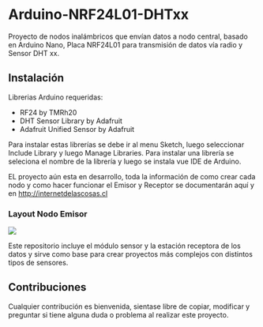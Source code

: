 # Arduino-NRF24L01-DHTxx

Proyecto de nodos inalámbricos que envían datos a nodo central, basado en Arduino Nano, Placa NRF24L01 para transmisión de datos vía radio y Sensor DHT xx.

## Instalación

Librerias Arduino requeridas:
- RF24 by TMRh20
- DHT Sensor Library by Adafruit
- Adafruit Unified Sensor by Adafruit

Para instalar estas librerías se debe ir al menu Sketch, luego seleccionar Include Library y luego Manage Libraries. Para instalar una librería se seleciona el nombre de la librería y luego se instala vue IDE de Arduino.

EL proyecto aún esta en desarrollo, toda la información de como crear cada nodo y como hacer funcionar el Emisor y Receptor se documentarán aquí y en http://internetdelascosas.cl

### Layout Nodo Emisor

![](http://www.internetdelascosas.cl/wp-content/uploads/2016/02/ArduinoNano-NRF24L01-DHTxx_NodoEmisor.png)

Este repositorio incluye el módulo sensor y la estación receptora de los datos y sirve como base para crear proyectos más complejos con distintos tipos de sensores.

## Contribuciones
Cualquier contribución es bienvenida, sientase libre de copiar, modificar y preguntar si tiene alguna duda o problema al realizar este proyecto.
